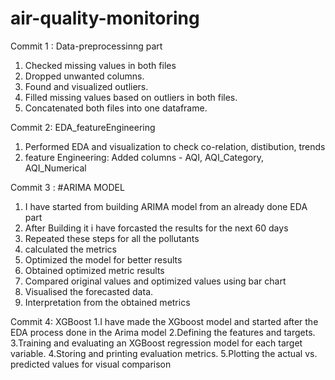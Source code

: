 # air-quality-monitoring

Commit 1 : Data-preprocessinng part 
1. Checked missing values in both files
2. Dropped unwanted columns.
3. Found and visualized outliers.
4. Filled missing values based on outliers in both files.
5. Concatenated both files into one dataframe.

Commit 2: EDA_featureEngineering
1. Performed EDA and visualization to check co-relation, distibution, trends
2. feature Engineering: Added columns - AQI, AQI_Category, AQI_Numerical


Commit 3 : #ARIMA MODEL
1. I have started from building ARIMA model from an already done EDA part 
2. After Building it i have forcasted the results for the next 60 days
3. Repeated these steps for all the pollutants
4. calculated the metrics
5. Optimized the model for better results
6. Obtained optimized metric results
7. Compared original values and optimized values using bar chart
8. Visualised the forecasted data.
9. Interpretation from the obtained metrics

Commit 4: XGBoost
1.I have made the XGboost model and started after the EDA process done in the Arima model
2.Defining the features and targets.
3.Training and evaluating an XGBoost regression model for each target variable.
4.Storing and printing evaluation metrics.
5.Plotting the actual vs. predicted values for visual comparison
